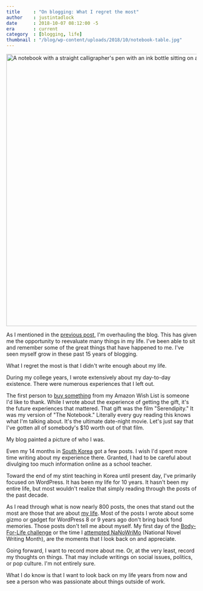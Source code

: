 ```yaml
---
title     : "On blogging: What I regret the most"
author    : justintadlock
date      : 2018-10-07 08:12:00 -5
era       : current
category  : [blogging, life]
thumbnail : "/blog/wp-content/uploads/2018/10/notebook-table.jpg"
---
```


<img src="http://justintadlock.com/blog/wp-content/uploads/2018/10/notebook-table.jpg" alt="A notebook with a straight calligrapher&#039;s pen with an ink bottle sitting on a table. There is a brown satchel, an old windup clock, and a cup holding pencils." width="1280" height="720" class="alignwide size-full wp-image-7441" />

As I mentioned in the [previous post](/archives/2018/10/04/the-college-era-then-and-now "The college era: Then and now"), I'm overhauling the blog.  This has given me the opportunity to reevaluate many things in my life.  I've been able to sit and remember some of the great things that have happened to me.  I've seen myself grow in these past 15 years of blogging.

What I regret the most is that I didn't write enough about my life.

During my college years, I wrote extensively about my day-to-day existence.  There were numerous experiences that I left out.

The first person to [buy something](/archives/2005/12/15/someone-bought-something-from-my-wish-list) from my Amazon Wish List is someone I'd like to thank.  While I wrote about the experience of getting the gift, it's the future experiences that mattered.  That gift was the film "Serendipity."  It was my version of "The Notebook."  Literally every guy reading this knows what I'm talking about.  It's the ultimate date-night movie.  Let's just say that I've gotten all of somebody's $10 worth out of that film.

My blog painted a picture of who I was.

Even my 14 months in [South Korea](/topics/south-korea) got a few posts.  I wish I'd spent more time writing about my experience there.  Granted, I had to be careful about divulging too much information online as a school teacher.

Toward the end of my stint teaching in Korea until present day, I've primarily focused on WordPress.  It has been my life for 10 years.  It hasn't been my entire life, but most wouldn't realize that simply reading through the posts of the past decade.

As I read through what is now nearly 800 posts, the ones that stand out the most are those that are about [my life](https://justintadlock.com/topics/life).  Most of the posts I wrote about some gizmo or gadget for WordPress 8 or 9 years ago don't bring back fond memories.  Those posts don't tell me about myself.  My first day of the [Body-For-Life challenge](/archives/2005/07/11/day-1-body-for-life) or the time I [attempted NaNoWriMo](/archives/2005/10/30/1666666666666666667-words-a-day) (National Novel Writing Month), are the moments that I look back on and appreciate.

Going forward, I want to record more about me.  Or, at the very least, record my thoughts on things.  That may include writings on social issues, politics, or pop culture.  I'm not entirely sure.

What I do know is that I want to look back on my life years from now and see a person who was passionate about things outside of work.
